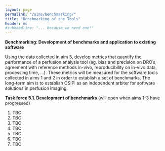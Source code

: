 ```yaml
---
layout: page
permalink: "/aims/benchmarking/"
title: "Benchmarking of the Tools"
header: no
#subheadline: "... because we need one!"
---
```


**Benchmarking: Development of benchmarks and application to existing software** 

Using the data collected in aim 3, develop metrics that quantify the performance of a perfusion analysis tool (eg. bias and precision on DRO’s, agreement with reference methods in-vivo, reproducibility on in-vivo data, processing time, …). These metrics will be measured for the software tools collected in aims 1 and 2 in order to establish a set of benchmarks. The long-term aim is to establish OSIPI as an independent arbiter for software solutions in perfusion imaging.

**Task force 5.1. Development of benchmarks** (will open when aims 1-3 have progressed)
1. TBC
2. TBC
3. TBC
4. TBC
5. TBC
6. TBC
7. TBC

